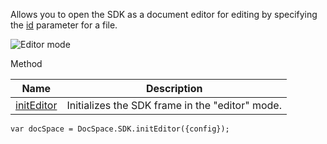 Allows you to open the SDK as a document editor for editing by specifying the [id](/docspace/jssdk/config#id) parameter for a file.

![Editor mode](/content/img/docspace/editor-mode.png)

Method

| Name                                             | Description                                     |
| ------------------------------------------------ | ----------------------------------------------- |
| [initEditor](/docspace/jssdk/methods#initEditor) | Initializes the SDK frame in the "editor" mode. |

```
var docSpace = DocSpace.SDK.initEditor({config});
```
